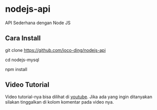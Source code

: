 # nodejs-api

API Sederhana dengan Node JS

## Cara Install

git clone https://github.com/joco-ding/nodejs-api

cd nodejs-mysql

npm install

## Video Tutorial

Video tutorial-nya bisa dilihat di [youtube](https://youtu.be/iMRIR5wtAKE). Jika ada yang ingin ditanyakan silakan tinggalkan di kolom komentar pada video nya.
